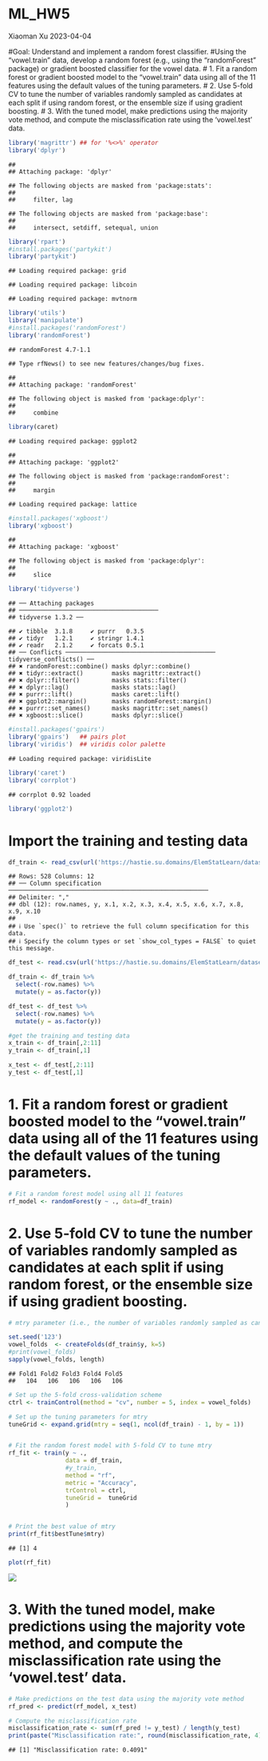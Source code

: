 ML_HW5
================
Xiaoman Xu
2023-04-04

\#Goal: Understand and implement a random forest classifier. \#Using the
“vowel.train” data, develop a random forest (e.g., using the
“randomForest” package) or gradient boosted classifier for the vowel
data. \# 1. Fit a random forest or gradient boosted model to the
“vowel.train” data using all of the 11 features using the default values
of the tuning parameters. \# 2. Use 5-fold CV to tune the number of
variables randomly sampled as candidates at each split if using random
forest, or the ensemble size if using gradient boosting. \# 3. With the
tuned model, make predictions using the majority vote method, and
compute the misclassification rate using the ‘vowel.test’ data.

``` r
library('magrittr') ## for '%<>%' operator
library('dplyr')
```

    ## 
    ## Attaching package: 'dplyr'

    ## The following objects are masked from 'package:stats':
    ## 
    ##     filter, lag

    ## The following objects are masked from 'package:base':
    ## 
    ##     intersect, setdiff, setequal, union

``` r
library('rpart')
#install.packages('partykit')
library('partykit')
```

    ## Loading required package: grid

    ## Loading required package: libcoin

    ## Loading required package: mvtnorm

``` r
library('utils')
library('manipulate')
#install.packages('randomForest')
library('randomForest')
```

    ## randomForest 4.7-1.1

    ## Type rfNews() to see new features/changes/bug fixes.

    ## 
    ## Attaching package: 'randomForest'

    ## The following object is masked from 'package:dplyr':
    ## 
    ##     combine

``` r
library(caret)
```

    ## Loading required package: ggplot2

    ## 
    ## Attaching package: 'ggplot2'

    ## The following object is masked from 'package:randomForest':
    ## 
    ##     margin

    ## Loading required package: lattice

``` r
#install.packages('xgboost')
library('xgboost')
```

    ## 
    ## Attaching package: 'xgboost'

    ## The following object is masked from 'package:dplyr':
    ## 
    ##     slice

``` r
library('tidyverse')
```

    ## ── Attaching packages
    ## ───────────────────────────────────────
    ## tidyverse 1.3.2 ──

    ## ✔ tibble  3.1.8     ✔ purrr   0.3.5
    ## ✔ tidyr   1.2.1     ✔ stringr 1.4.1
    ## ✔ readr   2.1.2     ✔ forcats 0.5.1
    ## ── Conflicts ────────────────────────────────────────── tidyverse_conflicts() ──
    ## ✖ randomForest::combine() masks dplyr::combine()
    ## ✖ tidyr::extract()        masks magrittr::extract()
    ## ✖ dplyr::filter()         masks stats::filter()
    ## ✖ dplyr::lag()            masks stats::lag()
    ## ✖ purrr::lift()           masks caret::lift()
    ## ✖ ggplot2::margin()       masks randomForest::margin()
    ## ✖ purrr::set_names()      masks magrittr::set_names()
    ## ✖ xgboost::slice()        masks dplyr::slice()

``` r
#install.packages('gpairs')
library('gpairs')   ## pairs plot
library('viridis')  ## viridis color palette
```

    ## Loading required package: viridisLite

``` r
library('caret')
library('corrplot')
```

    ## corrplot 0.92 loaded

``` r
library('ggplot2')
```

# Import the training and testing data

``` r
df_train <- read_csv(url('https://hastie.su.domains/ElemStatLearn/datasets/vowel.train'))
```

    ## Rows: 528 Columns: 12
    ## ── Column specification ────────────────────────────────────────────────────────
    ## Delimiter: ","
    ## dbl (12): row.names, y, x.1, x.2, x.3, x.4, x.5, x.6, x.7, x.8, x.9, x.10
    ## 
    ## ℹ Use `spec()` to retrieve the full column specification for this data.
    ## ℹ Specify the column types or set `show_col_types = FALSE` to quiet this message.

``` r
df_test <- read.csv(url('https://hastie.su.domains/ElemStatLearn/datasets/vowel.test'))
```

``` r
df_train <- df_train %>% 
  select(-row.names) %>% 
  mutate(y = as.factor(y))

df_test <- df_test %>% 
  select(-row.names) %>% 
  mutate(y = as.factor(y))

#get the training and testing data
x_train <- df_train[,2:11]
y_train <- df_train[,1]

x_test <- df_test[,2:11]
y_test <- df_test[,1]
```

# 1. Fit a random forest or gradient boosted model to the “vowel.train” data using all of the 11 features using the default values of the tuning parameters.

``` r
# Fit a random forest model using all 11 features
rf_model <- randomForest(y ~ ., data=df_train)
```

# 2. Use 5-fold CV to tune the number of variables randomly sampled as candidates at each split if using random forest, or the ensemble size if using gradient boosting.

``` r
# mtry parameter (i.e., the number of variables randomly sampled as candidates at each split) when fitting a random forest model

set.seed('123')
vowel_folds  <- createFolds(df_train$y, k=5)
#print(vowel_folds)
sapply(vowel_folds, length)  
```

    ## Fold1 Fold2 Fold3 Fold4 Fold5 
    ##   104   106   106   106   106

``` r
# Set up the 5-fold cross-validation scheme
ctrl <- trainControl(method = "cv", number = 5, index = vowel_folds)

# Set up the tuning parameters for mtry
tuneGrid <- expand.grid(mtry = seq(1, ncol(df_train) - 1, by = 1))


# Fit the random forest model with 5-fold CV to tune mtry
rf_fit <- train(y ~ ., 
                data = df_train, 
                #y_train, 
                method = "rf", 
                metric = "Accuracy", 
                trControl = ctrl,
                tuneGrid =  tuneGrid
                )


# Print the best value of mtry
print(rf_fit$bestTune$mtry)
```

    ## [1] 4

``` r
plot(rf_fit)
```

![](ML_HW5_Xiaoman_Xu_files/figure-gfm/unnamed-chunk-5-1.png)<!-- -->

# 3. With the tuned model, make predictions using the majority vote method, and compute the misclassification rate using the ‘vowel.test’ data.

``` r
# Make predictions on the test data using the majority vote method
rf_pred <- predict(rf_model, x_test)

# Compute the misclassification rate
misclassification_rate <- sum(rf_pred != y_test) / length(y_test)
print(paste("Misclassification rate:", round(misclassification_rate, 4)))
```

    ## [1] "Misclassification rate: 0.4091"

